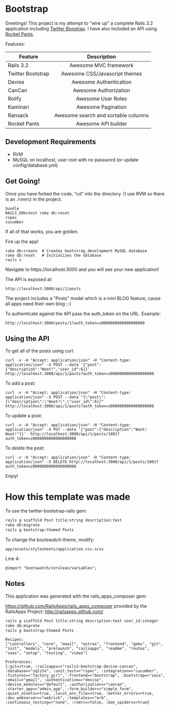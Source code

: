 # Bootstrap

Greetings!  This project is my attempt to "wire up" a complete Rails 3.2 application including [Twitter Boostrap](http://getbootstrap.com/2.3.2/).  I have also included an API using [Rocket Pants](https://github.com/filtersquad/rocket_pants).

Features:

| Feature           | Description |
| ----------------- |:-------------:|
| Rails 3.2         | Awesome MVC framework |
| Twitter Bootstrap | Awesome CSS/Javascript themes|
| Devise            | Awesome Authentication|
| CanCan            | Awesome Authorization|
| Rolify            | Awesome User Roles|
| Kaminari          | Awesome Pagination|
| Ransack           | Awesome search and sortable columns|
| Rocket Pants      | Awesome API builder|

## Development Requirements

* RVM
* MySQL on localhost, user root with no password (or update config/database.yml)

## Get Going!

Once you have forked the code, "cd" into the directory. (I use RVM so there is an .rvmrc) in the project.

    bundle
    RAILS_ENV=test rake db:reset
    rspec
    cucumber

If all of that works, you are golden.

Fire up the app!

    rake db:create  # Creates bootstrap_development MySQL database
    rake db:reset   # Initializes the database
    rails s

Navigate to https://localhost:3000 and you will see your new application!

The API is exposed at:

    http://localhost:3000/api/1/posts

The project includes a "Posts" model which is a mini BLOG feature, cause all apps need their own blog ;-)

To authenticate against the API pass the auth_token on the URL.  Example:

    http://localhost:3000/posts/1?auth_token=z0000000000000000000

## Using the API

To get all of the posts using curl:

    curl -v -H "Accept: application/json" -H "Content-type: application/json" -X POST --data '{"post":{"description":"Woot!","user_id":6}}'  http://localhost:3000/api/1/posts?auth_token=z0000000000000000000

To add a post:

    curl -v -H "Accept: application/json" -H "Content-type: application/json" -X POST --data "{\"post\":{\"description\":\"Woot!\",\"user_id\":6}}"  http://localhost:3000/api/1/posts?auth_token=z0000000000000000000

To update a post:

    curl -v -H "Accept: application/json" -H "Content-type: application/json" -X PUT --data '{"post":{"description":"Woot! Woot!"}}'  http://localhost:3000/api/1/posts/1001?auth_token=z0000000000000000000

To delete the post:

    curl -v -H "Accept: application/json" -H "Content-type: application/json" -X DELETE http://localhost:3000/api/1/posts/1001?auth_token=z0000000000000000000

Enjoy!

# How this template was made

To use the twitter-bootstrap-rails gem:

```bash
rails g scaffold Post title:string description:text
rake db:migrate
rails g bootstrap:themed Posts
```

To change the bootswatch theme, modify:

    app/assets/stylesheets/application.css.scss

Line 4:

    @import "bootswatch/cerulean/variables";


## Notes

This application was generated with the rails_apps_composer gem:

https://github.com/RailsApps/rails_apps_composer provided by the RailsApps Project: http://railsapps.github.com/

```bash
rails g scaffold Post title:string description:text user_id:integer
rake db:migrate
rails g bootstrap:themed Posts
```

```
Recipes:
["controllers", "core", "email", "extras", "frontend", "gems", "git", "init", "models", "prelaunch", "railsapps", "readme", "routes", "saas", "setup", "testing", "views"]

Preferences:
{:git=>true, :railsapps=>"rails3-bootstrap-devise-cancan", :database=>"sqlite", :unit_test=>"rspec", :integration=>"cucumber", :fixtures=>"factory_girl", :frontend=>"bootstrap", :bootstrap=>"sass", :email=>"gmail", :authentication=>"devise", :devise_modules=>"default", :authorization=>"cancan", :starter_app=>"admin_app", :form_builder=>"simple_form", :quiet_assets=>true, :local_env_file=>true, :better_errors=>true, :dev_webserver=>"webrick", :templates=>"erb", :continuous_testing=>"none", :rvmrc=>false, :ban_spiders=>true}
```